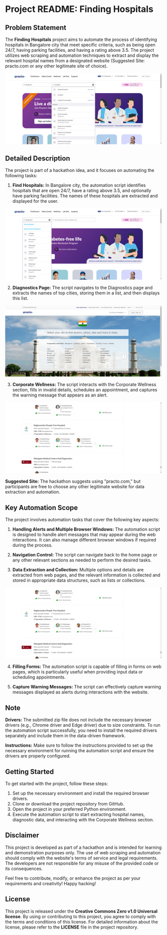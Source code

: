 
# Project README: Finding Hospitals

## Problem Statement

The **Finding Hospitals** project aims to automate the process of identifying hospitals in Bangalore city that meet specific criteria, such as being open 24/7, having parking facilities, and having a rating above 3.5. The project utilizes web scraping and automation techniques to extract and display the relevant hospital names from a designated website (Suggested Site: practo.com or any other legitimate site of choice).

<!-- Placeholder for an image related to problem statement -->
![Problem Statement Image](Screenshots/Hospital_HomePage/Hospital_Entered_SearchBoxWed_Jul_19_11_21_32_IST_2023.png)

## Detailed Description

The project is part of a hackathon idea, and it focuses on automating the following tasks:

1. **Find Hospitals:** In Bangalore city, the automation script identifies hospitals that are open 24/7, have a rating above 3.5, and optionally have parking facilities. The names of these hospitals are extracted and displayed for the user.

<!-- Placeholder for an image related to finding hospitals -->
![Find Hospitals Image](Screenshots/Hospital_HomePage/City_Entered_BangaloreWed_Jul_19_11_21_28_IST_2023.png)

2. **Diagnostics Page:** The script navigates to the Diagnostics page and extracts the names of top cities, storing them in a list, and then displays this list.

<!-- Placeholder for an image related to diagnostics page -->
![Diagnostics Page Image](Screenshots/TopCitiesWed_Jul_19_11_17_07_IST_2023.png)

3. **Corporate Wellness:** The script interacts with the Corporate Wellness section, fills in invalid details, schedules an appointment, and captures the warning message that appears as an alert.

<!-- Placeholder for an image related to corporate wellness -->
![Corporate Wellness Image](Screenshots/Hospital_Name's_with_Satisfied_Condition/Wed_Jul_19_11_19_46_IST_2023.png)

**Suggested Site:** The hackathon suggests using "practo.com," but participants are free to choose any other legitimate website for data extraction and automation.

## Key Automation Scope

The project involves automation tasks that cover the following key aspects:

1. **Handling Alerts and Multiple Browser Windows:** The automation script is designed to handle alert messages that may appear during the web interactions. It can also manage different browser windows if required during the process.

2. **Navigation Control:** The script can navigate back to the home page or any other relevant sections as needed to perform the desired tasks.

3. **Data Extraction and Collection:** Multiple options and details are extracted from web pages, and the relevant information is collected and stored in appropriate data structures, such as lists or collections.

<!-- Placeholder for an image related to data extraction -->
![Data Extraction Image](Screenshots/Hospital_With(3.5+)Ratings_And_Open24hr/Wed_Jul_19_11_16_11_IST_2023.png)

4. **Filling Forms:** The automation script is capable of filling in forms on web pages, which is particularly useful when providing input data or scheduling appointments.

5. **Capture Warning Messages:** The script can effectively capture warning messages displayed as alerts during interactions with the website.


## Note

**Drivers:** The submitted zip file does not include the necessary browser drivers (e.g., Chrome driver and Edge driver) due to size constraints. To run the automation script successfully, you need to install the required drivers separately and include them in the data-driven framework.

**Instructions:** Make sure to follow the instructions provided to set up the necessary environment for running the automation script and ensure the drivers are properly configured.

## Getting Started

To get started with the project, follow these steps:

1. Set up the necessary environment and install the required browser drivers.
2. Clone or download the project repository from GitHub.
3. Open the project in your preferred Python environment.
4. Execute the automation script to start extracting hospital names, diagnostic data, and interacting with the Corporate Wellness section.

## Disclaimer

This project is developed as part of a hackathon and is intended for learning and demonstration purposes only. The use of web scraping and automation should comply with the website's terms of service and legal requirements. The developers are not responsible for any misuse of the provided code or its consequences.

Feel free to contribute, modify, or enhance the project as per your requirements and creativity! Happy hacking!

## License

This project is released under the **Creative Commons Zero v1.0 Universal license**. By using or contributing to this project, you agree to comply with the terms and conditions of this license. For detailed information about the license, please refer to the **LICENSE** file in the project repository.
